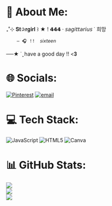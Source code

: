 # 🎀 About Me:

₊˚⊹   𝐒𝐭✰𝐫𝐠𝐢𝐫𝐥   ꒱
  ★ ! 𝟰𝟰𝟰  · 𝘴𝘢𝘨𝘪𝘵𝘵𝘢𝘳𝘪𝘶𝘴 ˙  희망 

        — 🎧 !!  𝘴𝘪𝘹𝘵𝘦𝘦𝘯 
 ──★ ˙ ̟    have a good day !! <𝟑
 
# 🌐 Socials:
[![Pinterest](https://img.shields.io/badge/Pinterest-%23E60023.svg?logo=Pinterest&logoColor=white)](https://pinterest.com/mayyszt) [![email](https://img.shields.io/badge/Email-D14836?logo=gmail&logoColor=white)](mailto:mayragoncalvesdossantos@gmail.com) 

# 💻 Tech Stack:
![JavaScript](https://img.shields.io/badge/javascript-%23323330.svg?style=for-the-badge&logo=javascript&logoColor=%23F7DF1E) ![HTML5](https://img.shields.io/badge/html5-%23E34F26.svg?style=for-the-badge&logo=html5&logoColor=white) ![Canva](https://img.shields.io/badge/Canva-%2300C4CC.svg?style=for-the-badge&logo=Canva&logoColor=white)
# 📊 GitHub Stats:
![](https://github-readme-stats.vercel.app/api?username=mayyszt&theme=midnight-purple&hide_border=false&include_all_commits=true&count_private=true)<br/>
![](https://nirzak-streak-stats.vercel.app/?user=mayyszt&theme=midnight-purple&hide_border=false)<br/>
![](https://github-readme-stats.vercel.app/api/top-langs/?username=mayyszt&theme=midnight-purple&hide_border=false&include_all_commits=true&count_private=true&layout=compact)

<!-- Proudly created with GPRM ( https://gprm.itsvg.in ) -->

